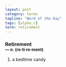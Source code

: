 ```yaml
---
layout: post
category: terms
tagline: "Word of the Day"
tags: [alpha_r]
term: retirement
---
```


<h3>Retirement<br/> <small>&mdash; n. (re<span>&middot;</span>ti<span>&middot;</span>re<span>&middot;</span>ment)</small></h3>
<p><ol><li>a bedtime candy</li>
</ol></p>
